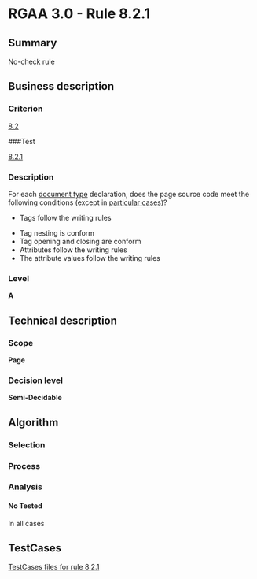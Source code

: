 # RGAA 3.0 -  Rule 8.2.1

## Summary

No-check rule

## Business description

### Criterion

[8.2](http://asqatasun.github.io/RGAA--3.0--EN/RGAA3.0_Criteria_English_version_v1.html#crit-8-2)

###Test

[8.2.1](http://asqatasun.github.io/RGAA--3.0--EN/RGAA3.0_Criteria_English_version_v1.html#test-8-2-1)

### Description
For each <a href="http://asqatasun.github.io/RGAA--3.0--EN/RGAA3.0_Glossary_English_version_v1.html#mDTD">document
  type</a> declaration, does the page source code meet
    the following conditions (except in <a title="Particular cases for criterion 8.2" href="http://asqatasun.github.io/RGAA--3.0--EN/RGAA3.0_Particular_cases_English_version_v1.html#cpCrit8-2">particular cases</a>)?
    <ul><li> Tags follow the writing rules</li>
  <li> Tag nesting is conform</li>
  <li> Tag opening and closing are conform</li>
  <li> Attributes follow the writing rules</li>
  <li> The attribute values follow the writing rules</li>
    </ul> 


### Level

**A**

## Technical description

### Scope

**Page**

### Decision level

**Semi-Decidable**

## Algorithm

### Selection

### Process

### Analysis

#### No Tested 

In all cases




##  TestCases 

[TestCases files for rule 8.2.1](https://github.com/Asqatasun/Asqatasun/tree/master/rules/rules-rgaa3.0/src/test/resources/testcases/rgaa30/Rgaa30Rule080201/) 



